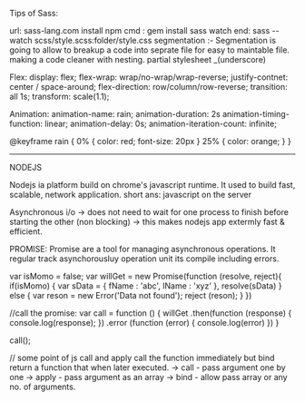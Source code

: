 Tips of Sass:

url: sass-lang.com install npm
cmd : gem install sass
watch end: sass --watch scss/style.scss:folder/style.css
segmentation :- Segmentation is going to allow to breakup a code into seprate file for easy to maintable file.
making a code cleaner with nesting.
partial stylesheet _(underscore)

Flex:
display: flex;
flex-wrap: wrap/no-wrap/wrap-reverse;
justify-contnet: center / space-around;
flex-direction: row/column/row-reverse;
transition: all 1s;
transform: scale(1.1);

Animation:
animation-name: rain;
animation-duration: 2s
animation-timing-function: linear;
animation-delay: 0s;
animation-iteration-count: infinite;

@keyframe rain {
	0% {
	color: red;
	font-size: 20px
	}
	25% {
	color: orange;
	}
}

-------------------------------------
NODEJS

Nodejs ia platform build on chrome's javascript runtime. It used to build fast, scalable, network application.
short ans: javascript on the server

Asynchronous i/o
-> does not need to wait for one process to finish before starting the other (non blocking)
-> this makes nodejs app extermly fast & efficient.

PROMISE:
Promise are a tool for managing asynchronous operations. It regular track asynchorousluy operation unit its compile including errors.

var isMomo = false;
var willGet = new Promise(function (resolve, reject){
	if(isMomo) {
	var sData = {
		fName : 'abc',
		lName : 'xyz'
      },
      resolve(sData)
  } else {
  	var reson = new Error('Data not found');
  	reject (reson);
  }
})

//call the promise:
var call = function () {
	willGet
	   .then(function (response) {
	      console.log(response);
	   })
	   .error (function (error) {
	     console.log(error)
	   })
}

call();

// some point of js
call and apply call the function immediately but bind return a function that when later executed.
-> call - pass argument one by one
-> apply - pass argument as an array
-> bind - allow pass array or any no. of arguments.
